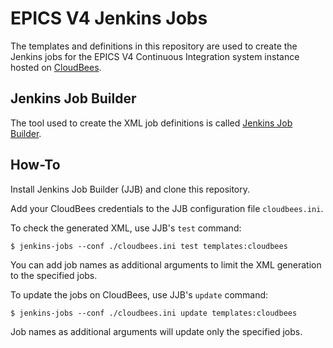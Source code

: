 # EPICS V4 Jenkins Jobs

The templates and definitions in this repository are used to create
the Jenkins jobs for the EPICS V4 Continuous Integration system instance
hosted on [CloudBees](https://openepics.ci.cloudbees.com).

## Jenkins Job Builder

The tool used to create the XML job definitions is called
[Jenkins Job Builder](http://docs.openstack.org/infra/jenkins-job-builder/).

## How-To

Install Jenkins Job Builder (JJB) and clone this repository.

Add your CloudBees credentials to the JJB configuration file `cloudbees.ini`.

To check the generated XML, use JJB's `test` command:
```
$ jenkins-jobs --conf ./cloudbees.ini test templates:cloudbees
```
You can add job names as additional arguments to limit the XML generation
to the specified jobs.

To update the jobs on CloudBees, use JJB's `update` command:
```
$ jenkins-jobs --conf ./cloudbees.ini update templates:cloudbees
```
Job names as additional arguments will update only the specified jobs.
